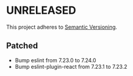 # UNRELEASED

This project adheres to [Semantic Versioning](http://semver.org/).

## Patched

- Bump eslint from 7.23.0 to 7.24.0
- Bump eslint-plugin-react from 7.23.1 to 7.23.2
